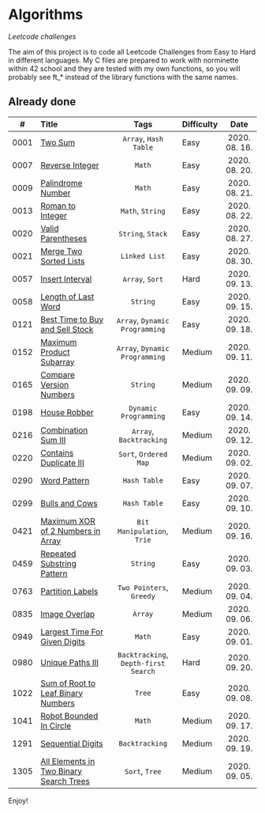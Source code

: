 # Algorithms
*Leetcode challenges*

The aim of this project is to code all Leetcode Challenges from Easy to Hard in different languages. My C files are prepared to work with norminette within 42 school and they are tested with my own functions, so you will probably see ft_* instead of the library functions with the same names.

## Already done
| # | Title | Tags | Difficulty | Date |
|:---:|:---|:---:|:---|:---:|
| 0001 | [Two Sum](./document.md/#two-sum) | `Array`, `Hash Table`| Easy | 2020. 08. 16. |
| 0007 | [Reverse Integer](./document.md/#reverse-integer) | `Math` | Easy | 2020. 08. 20. |
| 0009 | [Palindrome Number](./document.md/#palindrome-number) | `Math` | Easy | 2020. 08. 21. |
| 0013 | [Roman to Integer](./document.md/#roman-to-integer) | `Math`, `String` | Easy | 2020. 08. 22. |
| 0020 | [Valid Parentheses](./document.md/#valid-parentheses) | `String`, `Stack` | Easy | 2020. 08. 27. |
| 0021 | [Merge Two Sorted Lists](./document.md/#merge-two-sorted-lists) | `Linked List` | Easy | 2020. 08. 30. |
| 0057 | [Insert Interval](./document.md/#insert-interval) | `Array`, `Sort` | Hard | 2020. 09. 13. |
| 0058 | [Length of Last Word](./document.md/#length-of-last-word) | `String` | Easy | 2020. 09. 15. |
| 0121 | [Best Time to Buy and Sell Stock](./document.md/#best-time-to-buy-and-sell-stock) | `Array`, `Dynamic Programming` | Easy | 2020. 09. 18. |
| 0152 | [Maximum Product Subarray](./document.md/#maximum-product-subarray) | `Array`, `Dynamic Programming` | Medium | 2020. 09. 11. |
| 0165 | [Compare Version Numbers](./document.md/#compare-version-numbers) | `String` | Medium | 2020. 09. 09. |
| 0198 | [House Robber](./document.md/#house-robber) | `Dynamic Programming` | Easy | 2020. 09. 14. |
| 0216 | [Combination Sum III](./document.md/#combination-sum-iii) | `Array`, `Backtracking` | Medium | 2020. 09. 12. |
| 0220 | [Contains Duplicate III](./document.md/#contains-duplicate-iii) | `Sort`, `Ordered Map` | Medium | 2020. 09. 02. |
| 0290 | [Word Pattern](./document.md/#word-pattern) | `Hash Table` | Easy | 2020. 09. 07. |
| 0299 | [Bulls and Cows](./document.md/#bulls-and-cows) | `Hash Table` | Easy | 2020. 09. 10. |
| 0421 | [Maximum XOR of 2 Numbers in Array](./document.md/#maximum-xor-of-two-numbers-in-an-array) | `Bit Manipulation`, `Trie` | Medium | 2020. 09. 16. |
| 0459 | [Repeated Substring Pattern](./document.md/#repeated-substring-pattern) | `String` | Easy | 2020. 09. 03. |
| 0763 | [Partition Labels](./document.md/#partition-labels) | `Two Pointers`, `Greedy` | Medium | 2020. 09. 04. |
| 0835 | [Image Overlap](./document.md/#image-overlap) | `Array` | Medium | 2020. 09. 06. |
| 0949 | [Largest Time For Given Digits](./document.md/#largest-time-for-given-digits) | `Math` | Easy | 2020. 09. 01. |
| 0980 | [Unique Paths III](./document.md/#unique-paths-iii) | `Backtracking`, `Depth-first Search` | Hard | 2020. 09. 20. |
| 1022 | [Sum of Root to Leaf Binary Numbers](./document.md/#sum-of-root-to-leaf-binary-numbers) | `Tree` | Easy | 2020. 09. 08. |
| 1041 | [Robot Bounded In Circle](./document.md/#robot-bounded-in-circle) | `Math` | Medium | 2020. 09. 17. |
| 1291 | [Sequential Digits](./document.md/#sequential-digits) | `Backtracking` | Medium | 2020. 09. 19. |
| 1305 | [All Elements in Two Binary Search Trees](./document.md/#all-elements-in-two-binary-search-trees) | `Sort`, `Tree` | Medium | 2020. 09. 05. |

Enjoy!
